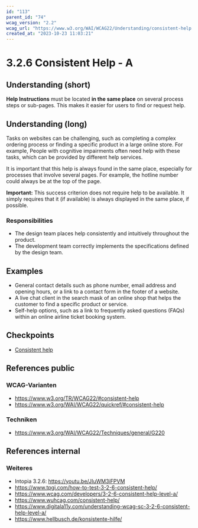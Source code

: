 ```yaml
---
id: "113"
parent_id: "74"
wcag_version: "2.2"
wcag_url: "https://www.w3.org/WAI/WCAG22/Understanding/consistent-help.html"
created_at: "2023-10-23 11:03:21"
---
```


# 3.2.6 Consistent Help - A

## Understanding (short)

**Help Instructions** must be located **in the same place** on several process steps or sub-pages. This makes it easier for users to find or request help.

## Understanding (long)

Tasks on websites can be challenging, such as completing a complex ordering process or finding a specific product in a large online store. For example, People with cognitive impairments often need help with these tasks, which can be provided by different help services.

It is important that this help is always found in the same place, especially for processes that involve several pages. For example, the hotline number could always be at the top of the page.

**Important:** This success criterion does not require help to be available. It simply requires that it (if available) is always displayed in the same place, if possible.

### Responsibilities

- The design team places help consistently and intuitively throughout the product.
- The development team correctly implements the specifications defined by the design team.

## Examples

- General contact details such as phone number, email address and opening hours, or a link to a contact form in the footer of a website.
- A live chat client in the search mask of an online shop that helps the customer to find a specific product or service.
- Self-help options, such as a link to frequently asked questions (FAQs) within an online airline ticket booking system.

## Checkpoints

- [Consistent help](consistent-help)

## References public

### WCAG-Varianten
- <https://www.w3.org/TR/WCAG22/#consistent-help>
- <https://www.w3.org/WAI/WCAG22/quickref/#consistent-help>

### Techniken
- <https://www.w3.org/WAI/WCAG22/Techniques/general/G220>

## References internal

### Weiteres

- Intopia 3.2.6: <https://youtu.be/JIuWM3iFPVM>
- <https://www.tpgi.com/how-to-test-3-2-6-consistent-help/>
- <https://www.wcag.com/developers/3-2-6-consistent-help-level-a/>
- <https://www.wuhcag.com/consistent-help/>
- <https://www.digitala11y.com/understanding-wcag-sc-3-2-6-consistent-help-level-a/>
- <https://www.hellbusch.de/konsistente-hilfe/>